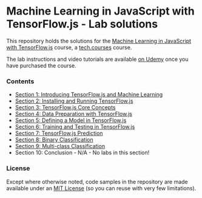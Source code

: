 # Machine Learning in JavaScript with TensorFlow.js - Lab solutions

This repository holds the solutions for the [Machine Learning in JavaScript with TensorFlow.js](https://www.udemy.com/machine-learning-in-javascript-with-tensorflow-js/?couponCode=TECH.COURSES.10) course, a [tech.courses](https://tech.courses) course. 

The lab instructions and video tutorials are available [on Udemy](https://www.udemy.com/machine-learning-in-javascript-with-tensorflow-js/?couponCode=TECH.COURSES.10) once you have purchased the course.

### Contents

- [Section 1: Introducing TensorFlow.js and Machine Learning](./Sections/1-overview/README.md)
- [Section 2: Installing and Running TensorFlow.js](./Sections/2-install/README.md)
- [Section 3: TensorFlow.js Core Concepts](./Sections/3-concepts/README.md)
- [Section 4: Data Preparation with TensorFlow.js](./Sections/4-data-prep/README.md)
- [Section 5: Defining a Model in TensorFlow.js](./Sections/5-model/README.md)
- [Section 6: Training and Testing in TensorFlow.js](./Sections/6-training-testing/README.md)
- [Section 7: TensorFlow.js Prediction](./Sections/7-predictions/README.md)
- [Section 8: Binary Classification](./Sections/8-classification/README.md)
- [Section 9: Multi-class Classification](./Sections/9-multi-class/README.md)
- Section 10: Conclusion - N/A - No labs in this section!

### License

Except where otherwise noted, code samples in the repository are made available under an [MIT License](./LICENSE) (so you can reuse with very few limitations).
